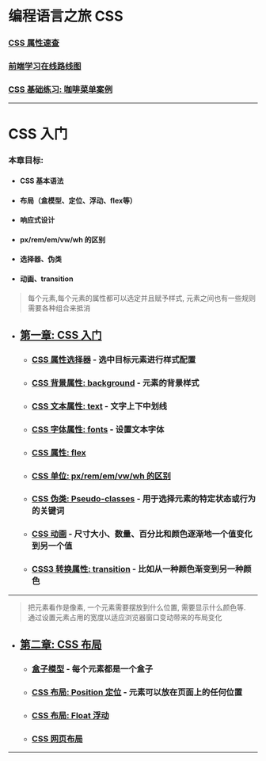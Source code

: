 # 编程语言之旅 CSS

### [CSS 属性速查](https://www.runoob.com/css/css-font.html)

### [前端学习在线路线图](https://objtube.github.io/front-end-roadmap/#/)

### [CSS 基础练习: 咖啡菜单案例]

---

# CSS 入门

### 本章目标:
- #### CSS 基本语法
- #### 布局（盒模型、定位、浮动、flex等）
- #### 响应式设计
- #### px/rem/em/vw/wh 的区别
- #### 选择器、伪类
- #### 动画、transition

> 每个元素,每个元素的属性都可以选定并且赋予样式, 元素之间也有一些规则需要各种组合来抵消
- ## [第一章: CSS 入门](1_introduction/README.md)
    - ### [CSS 属性选择器](1_introduction/1_syntax/README.md) - 选中目标元素进行样式配置
    - ### [CSS 背景属性: background](1_introduction/2_background/README.md) - 元素的背景样式
    - ### [CSS 文本属性: text](1_introduction/3_text/README.md) - 文字上下中划线
    - ### [CSS 字体属性: fonts](1_introduction/4_fonts/README.md) - 设置文本字体
    - ### [CSS 属性: flex](1_introduction/5_flex/README.md)
    - ### [CSS 单位: px/rem/em/vw/wh 的区别](2_foundation/5_unit/README.md)
    - ### [CSS 伪类: Pseudo-classes](2_foundation/6_pseudo_classes/README.md) - 用于选择元素的特定状态或行为的关键词
    - ### [CSS 动画](2_foundation/7_movie/README.md) - 尺寸大小、数量、百分比和颜色逐渐地一个值变化到另一个值
    - ### [CSS3 转换属性: transition](2_foundation/8_transition/README.md) - 比如从一种颜色渐变到另一种颜色

---

> 把元素看作是像素, 一个元素需要摆放到什么位置, 需要显示什么颜色等.  
> 通过设置元素占用的宽度以适应浏览器窗口变动带来的布局变化

- ## [第二章: CSS 布局](2_foundation/README.md)
    - ### [盒子模型](2_foundation/1_box_model/README.md) - 每个元素都是一个盒子
    - ### [CSS 布局: Position 定位](2_foundation/2_position/README.md) - 元素可以放在页面上的任何位置
    - ### [CSS 布局: Float 浮动](2_foundation/3_float/README.md)
    - ### [CSS 网页布局](2_foundation/4_web_foundation/README.md)

---

[CSS 基础练习: 咖啡菜单案例]: https://www.freecodecamp.org/chinese/learn/2022/responsive-web-design/#learn-basic-css-by-building-a-cafe-menu